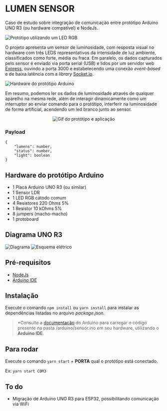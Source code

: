 # LUMEN SENSOR

Caso de estudo sobre integração de comunicação entre protótipo Arduino UNO R3 (ou hardware compatível) e NodeJs.

![Protótipo utilizando um LED RGB](https://i.imgur.com/BBvfBvv.png)

O projeto apresenta um sensor de luminosidade, com resposta visual no hardware com três LEDS representativos da intensidade de luz ambiente, classificados como forte, média ou fraca. Em paralelo, os dados capturados pelo sensor é enviado via porta serial (USB) e lidos por um servidor web [Express](https://expressjs.com/pt-br/), ouvindo a porta 3000 e estabelecendo uma conexão *event-based* e de baixa latência com a *library* [Socket.io](https://socket.io/).

![Hardware do protótipo Arduino](https://i.imgur.com/tnYXOCP.jpg)

Em resumo, podemos ler os dados de luminosidade através de qualquer aparelho na mesma rede, além de interagir dinamicamente como um interruptor ao enviar comando para o protótipo, interferir na luminosidade de forma artificial, acendendo um led branco junto ao sensor.

<div align="center">

![Gif do protótipo e aplicação](https://s8.gifyu.com/images/WhatsApp-Video-2022-05-10-at-16.08.03.gif)
</div>

### Payload
```
{
    "lumens": number,
    "status": number,
    "light": boolean
}
```

## Hardware do protótipo Arduino

- 1 Placa Arduino UNO R3 (ou similar)
- 1 Sensor LDR
- 1 LED RGB cátodo comum
- 4 Resistores 220 Ohms 5%
- 1 Resistor 10 kOhms 5%
- 8 jumpers (macho-macho)
- 1 protoboard

## Diagrama UNO R3

![Diagrama](https://i.imgur.com/rWzb9GZ.jpeg)
![Esquema elétrico](https://i.imgur.com/juitD82.jpeg)

## Pré-requisitos

- [NodeJs](https://nodejs.org/en/)
- [Arduino IDE](https://www.arduino.cc/en/software)

## Instalação

Execute o comando `npm install` ou `yarn install` para instalar as dependências listadas no arquivo *package.json*.

> *Consulte a [documentação](https://www.arduino.cc/en/Guide) do Arduino para carregar o código presente na pasta /arduino/sensor.ino em seu hardware, utilizando o **Arduino IDE**.

## Para rodar

Execute o comando `yarn start` + **PORTA** qual o protótipo está conectado.

Ex: `yarn start COM3`

## To do
- Migração de Arduino UNO R3 para ESP32, possibilitando comunicação via WiFi